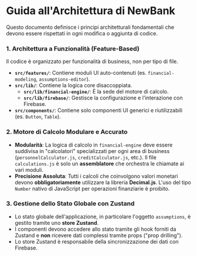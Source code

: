 # Guida all'Architettura di NewBank

Questo documento definisce i principi architetturali fondamentali che devono essere rispettati in ogni modifica o aggiunta di codice.

### 1. Architettura a Funzionalità (Feature-Based)

Il codice è organizzato per funzionalità di business, non per tipo di file.
- **`src/features/`**: Contiene moduli UI auto-contenuti (es. `financial-modeling`, `assumptions-editor`).
- **`src/lib/`**: Contiene la logica core disaccoppiata.
  - **`src/lib/financial-engine/`**: È la sede del motore di calcolo.
  - **`src/lib/firebase/`**: Gestisce la configurazione e l'interazione con Firebase.
- **`src/components/`**: Contiene solo componenti UI generici e riutilizzabili (es. `Button`, `Table`).

### 2. Motore di Calcolo Modulare e Accurato

- **Modularità**: La logica di calcolo in `financial-engine` deve essere suddivisa in "calcolatori" specializzati per ogni area di business (`personnelCalculator.js`, `creditCalculator.js`, etc.). Il file `calculations.js` è solo un **assemblatore** che orchestra le chiamate ai vari moduli.
- **Precisione Assoluta**: Tutti i calcoli che coinvolgono valori monetari devono **obbligatoriamente** utilizzare la libreria **Decimal.js**. L'uso del tipo `Number` nativo di JavaScript per operazioni finanziarie è proibito.

### 3. Gestione dello Stato Globale con Zustand

- Lo stato globale dell'applicazione, in particolare l'oggetto `assumptions`, è gestito tramite uno **store Zustand**.
- I componenti devono accedere allo stato tramite gli hook forniti da Zustand e **non** ricevere dati complessi tramite props ("prop drilling").
- Lo store Zustand è responsabile della sincronizzazione dei dati con Firebase.